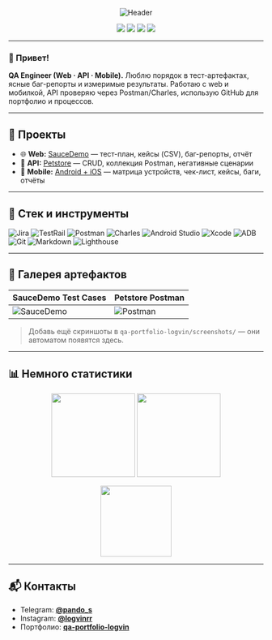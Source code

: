 <!-- HEADER -->
<p align="center">
  <img src="https://capsule-render.vercel.app/api?type=rect&color=0:111827,100:0a84ff&height=120&section=header&text=Расул%20Логвин%20%E2%80%94%20QA%20Engineer&fontColor=ffffff&fontSize=36&fontAlignY=70" alt="Header"/>
</p>

<p align="center">
  <a href="https://t.me/rasullogvin"><img src="https://img.shields.io/badge/Telegram-2CA5E0?logo=telegram&logoColor=white" /></a>
  <a href="https://instagram.com/rasullogvin"><img src="https://img.shields.io/badge/Instagram-E4405F?logo=instagram&logoColor=white" /></a>
  <a href="https://github.com/LogvinQA/qa-portfolio-logvin"><img src="https://img.shields.io/badge/Portfolio-000000?logo=github&logoColor=white" /></a>
  <img src="https://komarev.com/ghpvc/?username=LogvinQA&label=Profile%20views&color=0a84ff&style=flat" />
</p>

---

### 👋 Привет!
**QA Engineer (Web · API · Mobile).** Люблю порядок в тест-артефактах, ясные баг-репорты и измеримые результаты. Работаю с web и мобилкой, API проверяю через Postman/Charles, использую GitHub для портфолио и процессов.

---

## 🧩 Проекты
- 🌐 **Web:** [SauceDemo](https://github.com/LogvinQA/qa-portfolio-logvin/tree/main/saucedemo-web) — тест-план, кейсы (CSV), баг-репорты, отчёт  
- 🔗 **API:** [Petstore](https://github.com/LogvinQA/qa-portfolio-logvin/tree/main/petstore-api) — CRUD, коллекция Postman, негативные сценарии  
- 📱 **Mobile:** [Android + iOS](https://github.com/LogvinQA/qa-portfolio-logvin/tree/main/mobile) — матрица устройств, чек-лист, кейсы, баги, отчёты

---

## 🧰 Стек и инструменты
![Jira](https://img.shields.io/badge/Jira-0052CC?logo=jira&logoColor=white)
![TestRail](https://img.shields.io/badge/TestRail-1F2937?logo=telerik&logoColor=white)
![Postman](https://img.shields.io/badge/Postman-FF6C37?logo=postman&logoColor=white)
![Charles](https://img.shields.io/badge/Charles_Proxy-111827?logo=apache&logoColor=white)
![Android Studio](https://img.shields.io/badge/Android%20Studio-3DDC84?logo=androidstudio&logoColor=white)
![Xcode](https://img.shields.io/badge/Xcode-1575F9?logo=xcode&logoColor=white)
![ADB](https://img.shields.io/badge/ADB-0A84FF?logo=android&logoColor=white)
![Git](https://img.shields.io/badge/Git-F05032?logo=git&logoColor=white)
![Markdown](https://img.shields.io/badge/Markdown-000000?logo=markdown&logoColor=white)
![Lighthouse](https://img.shields.io/badge/Lighthouse-1C64F2?logo=lighthouse&logoColor=white)

---

## 📸 Галерея артефактов
| SauceDemo Test Cases | Petstore Postman |
|---|---|
| ![SauceDemo](https://github.com/LogvinQA/qa-portfolio-logvin/blob/main/screenshots/saucedemo_cases.png) | ![Postman](https://github.com/LogvinQA/qa-portfolio-logvin/blob/main/screenshots/petstore_postman.png) |

> Добавь ещё скриншоты в `qa-portfolio-logvin/screenshots/` — они автоматом появятся здесь.

---

## 📊 Немного статистики
<p align="center">
  <img src="https://github-readme-streak-stats.herokuapp.com/?user=LogvinQA&theme=transparent" height="165" />
  <img src="https://github-readme-stats.vercel.app/api?username=LogvinQA&show_icons=true&theme=transparent&rank_icon=github" height="165" />
</p>
<p align="center">
  <img src="https://github-readme-stats.vercel.app/api/top-langs/?username=LogvinQA&layout=compact&theme=transparent" height="140" />
</p>

---

## 📬 Контакты
- Telegram: **[@pando_s](https://t.me/pando_s)**
- Instagram: **[@logvinrr](https://instagram.com/logvinrr)**
- Портфолио: **[qa-portfolio-logvin](https://github.com/LogvinQA/qa-portfolio-logvin)**
